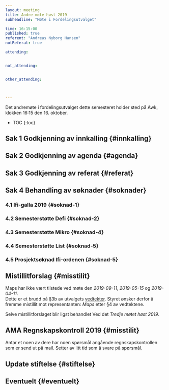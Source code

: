 ```yaml
---
layout: meeting
title: Andre møte høst 2019
subheadline: "Møte i Fordelingsutvalget"

time: 16:15:00
published: true
referent: "Andreas Nyborg Hansen"
notReferat: true

attending:


not_attending:


other_attending:



---
```


Det andremøte i fordelingsutvalget dette semesteret holder sted på Awk, klokken 16:15 den 16. oktober. 

* TOC
{:toc}

## Sak 1 Godkjenning av innkalling {#innkalling}
## Sak 2 Godkjenning av agenda {#agenda}
## Sak 3 Godkjenning av referat {#referat}
## Sak 4 Behandling av søknader {#soknader}
### 4.1 Ifi-galla 2019  {#soknad-1}
### 4.2 Semesterstøtte Defi  {#soknad-2}
### 4.3 Semesterstøtte Mikro  {#soknad-4}
### 4.4 Semesterstøtte List  {#soknad-5}
### 4.5 Prosjektsøknad Ifi-ordenen  {#soknad-5}
## Mistillitforslag {#misstilit}
Maps har ikke vært tilstede ved møte den *2019-09-11*, *2019-05-15* og *2019-04-11*.  
Dette er et brudd på §3b av utvalgets [vedtekter](https://fordelingsutvalget.org/vedtekter/).
Styret ønsker derfor å fremme mistillit mot representanten: *Maps* etter §4 av vedtektene.

Selve mistillitforslaget blir ligst behandlet Ved det *Tredje møtet høst 2019*. 

## AMA Regnskapskontroll 2019 {#misstilit}
Antar et noen av dere har noen spørsmål angående regnskapskontrollen som er send ut på mail. Setter av litt tid som å svare på spørsmål. 

## Update stiftelse {#stiftelse}
## Eventuelt {#eventuelt}

